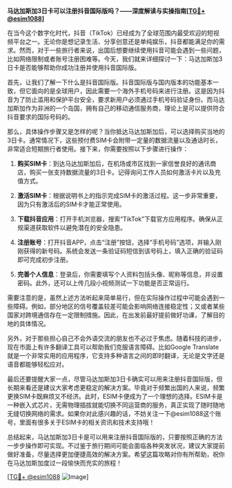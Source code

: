 **马达加斯加3日卡可以注册抖音国际版吗？——深度解读与实操指南[[TG💪+ @esim1088](https://t.me/s/esim1088)]**

在当今这个数字化时代，抖音（TikTok）已经成为了全球范围内最受欢迎的短视频平台之一。无论你是想记录生活、分享创意还是单纯娱乐，抖音都能满足你的需求。然而，对于一些旅行者来说，出国后想要继续使用抖音可能会遇到一些问题，比如网络限制或者账号注册困难等。今天，我们就来详细探讨一下：马达加斯加3日卡是否能够帮助你成功注册并使用抖音国际版。

首先，让我们了解一下什么是抖音国际版。抖音国际版与国内版本的功能基本一致，但它面向的是全球用户，因此需要一个海外手机号码来进行注册。这是因为抖音为了防止滥用和保护平台安全，要求新用户必须通过手机号码验证身份。而马达加斯加作为非洲的一个岛国，拥有自己的移动通信服务商，理论上是可以提供符合抖音要求的国际号码的。

那么，具体操作步骤又是怎样的呢？当你抵达马达加斯加后，可以选择购买当地的3日卡。通常情况下，这些预付费SIM卡会附带一定量的数据流量以及通话时长，非常适合短期旅行者使用。接下来，你需要按照以下步骤进行操作：

1. **购买SIM卡**：到达马达加斯加后，在机场或市区找到一家信誉良好的通讯商店，购买一张支持数据流量的3日卡。记得询问工作人员如何激活卡片以及充值方式。

2. **激活SIM卡**：根据说明书上的指示完成SIM卡的激活过程。这一步非常重要，因为只有激活后的SIM卡才能正常使用。

3. **下载抖音应用**：打开手机浏览器，搜索“TikTok”下载官方应用程序。确保从正规渠道获取软件以避免潜在的安全隐患。

4. **注册账号**：打开抖音APP，点击“注册”按钮，选择“手机号码”选项，并输入刚刚获得的新号码。系统会发送一条验证码短信到该号码上，填入正确的验证码即可完成初步注册。

5. **完善个人信息**：登录后，你需要填写个人资料包括头像、昵称等信息，并设置密码。此外，还可以上传几段小视频测试一下功能是否正常运行。

需要注意的是，虽然上述方法听起来简单易行，但在实际操作过程中可能会遇到一些障碍。例如，部分地区的信号覆盖较差可能会影响网络连接稳定性；又或者某些国家对跨境通信存在一定限制措施。因此，在出发前最好提前做好功课，了解目的地的具体情况。

另外，对于那些担心自己不会外语交流的朋友也不必过于焦虑。随着科技的进步，现在市面上有许多翻译工具可以帮助我们克服语言障碍。比如Google Translate就是一个非常实用的应用程序，它支持多种语言之间的即时翻译，无论是文字还是语音都能够轻松应对。

最后还要提醒大家一点，尽管马达加斯加3日卡确实可以用来注册抖音国际版，但长期来看还是建议大家考虑更稳定的解决方案。毕竟对于频繁出国的人来说，频繁更换SIM卡既麻烦又不经济。此时，ESIM卡便成为了一个理想的选择。ESIM卡是一种嵌入式芯片，无需物理插拔就能切换不同运营商的服务，真正实现了随时随地无缝切换网络的需求。如果你对此感兴趣的话，不妨关注一下@esim1088这个账号，里面有很多关于ESIM卡的相关资讯和技术支持哦！

总结起来，马达加斯加3日卡是可以用来注册抖音国际版的，只要按照正确的方法一步步操作即可实现。不过鉴于旅行期间可能会面临各种突发状况，建议大家提前做好准备，尽量选择更加便捷高效的解决方案。希望这篇攻略对你有所帮助，祝你在马达加斯加度过一段愉快而充实的旅程！

[[TG💪+ @esim1088](https://t.me/s/esim1088) ![Image](https://i.postimg.cc/4NQfJmqS/Snipaste-2025-05-13-00-14-12.png)]